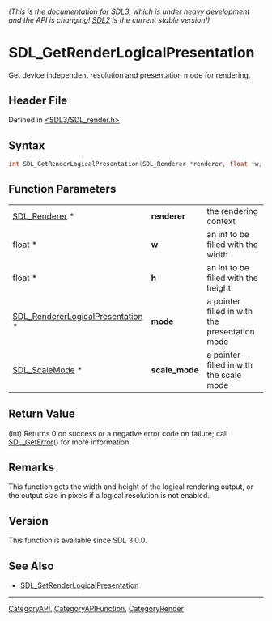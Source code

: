 ###### (This is the documentation for SDL3, which is under heavy development and the API is changing! [SDL2](https://wiki.libsdl.org/SDL2/) is the current stable version!)
# SDL_GetRenderLogicalPresentation

Get device independent resolution and presentation mode for rendering.

## Header File

Defined in [<SDL3/SDL_render.h>](https://github.com/libsdl-org/SDL/blob/main/include/SDL3/SDL_render.h)

## Syntax

```c
int SDL_GetRenderLogicalPresentation(SDL_Renderer *renderer, float *w, float *h, SDL_RendererLogicalPresentation *mode, SDL_ScaleMode *scale_mode);
```

## Function Parameters

|                                                                      |                |                                                |
| -------------------------------------------------------------------- | -------------- | ---------------------------------------------- |
| [SDL_Renderer](SDL_Renderer) *                                       | **renderer**   | the rendering context                          |
| float *                                                              | **w**          | an int to be filled with the width             |
| float *                                                              | **h**          | an int to be filled with the height            |
| [SDL_RendererLogicalPresentation](SDL_RendererLogicalPresentation) * | **mode**       | a pointer filled in with the presentation mode |
| [SDL_ScaleMode](SDL_ScaleMode) *                                     | **scale_mode** | a pointer filled in with the scale mode        |

## Return Value

(int) Returns 0 on success or a negative error code on failure; call
[SDL_GetError](SDL_GetError)() for more information.

## Remarks

This function gets the width and height of the logical rendering output, or
the output size in pixels if a logical resolution is not enabled.

## Version

This function is available since SDL 3.0.0.

## See Also

- [SDL_SetRenderLogicalPresentation](SDL_SetRenderLogicalPresentation)

----
[CategoryAPI](CategoryAPI), [CategoryAPIFunction](CategoryAPIFunction), [CategoryRender](CategoryRender)

